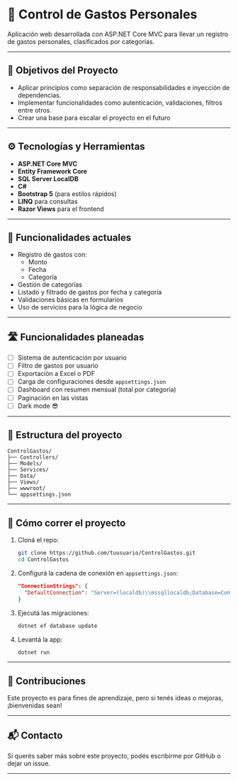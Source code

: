 
# 💸 Control de Gastos Personales

Aplicación web desarrollada con ASP.NET Core MVC para llevar un registro de gastos personales, clasificados por categorías. 

---

## 🎯 Objetivos del Proyecto

- Aplicar principios como separación de responsabilidades e inyección de dependencias.
- Implementar funcionalidades como autenticación, validaciones, filtros entre otros.
- Crear una base para escalar el proyecto en el futuro

---

## ⚙️ Tecnologías y Herramientas

- **ASP.NET Core MVC**
- **Entity Framework Core**
- **SQL Server LocalDB**
- **C#**
- **Bootstrap 5** (para estilos rápidos)
- **LINQ** para consultas
- **Razor Views** para el frontend

---

## 🧠 Funcionalidades actuales

- Registro de gastos con:
  - Monto
  - Fecha
  - Categoría
- Gestión de categorías
- Listado y filtrado de gastos por fecha y categoría
- Validaciones básicas en formularios
- Uso de servicios para la lógica de negocio

---

## 🛣️ Funcionalidades planeadas

- [ ] Sistema de autenticación por usuario
- [ ] Filtro de gastos por usuario
- [ ] Exportación a Excel o PDF
- [ ] Carga de configuraciones desde `appsettings.json`
- [ ] Dashboard con resumen mensual (total por categoría)
- [ ] Paginación en las vistas
- [ ] Dark mode 😎

---

## 📁 Estructura del proyecto

```
ControlGastos/
├── Controllers/
├── Models/
├── Services/
├── Data/
├── Views/
├── wwwroot/
└── appsettings.json
```

---

## 🚀 Cómo correr el proyecto

1. Cloná el repo:
   ```bash
   git clone https://github.com/tuusuario/ControlGastos.git
   cd ControlGastos
   ```

2. Configurá la cadena de conexión en `appsettings.json`:
   ```json
   "ConnectionStrings": {
     "DefaultConnection": "Server=(localdb)\\mssqllocaldb;Database=ControlGastosDb;Trusted_Connection=True;"
   }
   ```

3. Ejecutá las migraciones:
   ```bash
   dotnet ef database update
   ```

4. Levantá la app:
   ```bash
   dotnet run
   ```

---

## 🤝 Contribuciones

Este proyecto es para fines de aprendizaje, pero si tenés ideas o mejoras, ¡bienvenidas sean!

---

## 📬 Contacto

Si querés saber más sobre este proyecto, podés escribirme por GitHub o dejar un issue.

---
